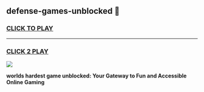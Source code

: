 
## defense-games-unblocked 👋
<h3>
<a href="https://premium.freeplayer.one?title=defense-games-unblocked&ref=14F">CLICK TO PLAY</a></h3>
<hr>

<h3>
<a href="https://premium.freeplayer.one?title=defense-games-unblocked&ref=14F">CLICK 2 PLAY</a>
  
</h3>

<a href="https://premium.freeplayer.one?title=defense-games-unblocked&ref=12F/"><img src="https://clearcache.store/games.png"></a>


**worlds hardest game unblocked: Your Gateway to Fun and Accessible Online Gaming**
